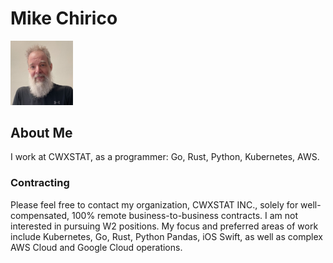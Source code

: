 # Mike Chirico
<img src="https://github.com/cwxstat/mchirico.info/raw/dc6b1fd9013d396a27891ddad8849141df276eed/theBook/images/mchiricoZwall.jpg"  width="100" >

## About Me
I work at CWXSTAT, as a programmer: Go, Rust, Python, Kubernetes, AWS.

### Contracting
Please feel free to contact my organization, CWXSTAT INC., solely for well-compensated, 100% remote business-to-business contracts. I am not interested in pursuing W2 positions. My focus and preferred areas of work include Kubernetes, Go, Rust, Python Pandas, iOS Swift, as well as complex AWS Cloud and Google Cloud operations.

